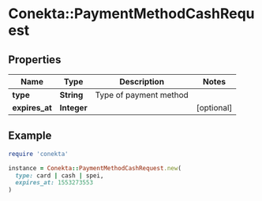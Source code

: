 # Conekta::PaymentMethodCashRequest

## Properties

| Name | Type | Description | Notes |
| ---- | ---- | ----------- | ----- |
| **type** | **String** | Type of payment method |  |
| **expires_at** | **Integer** |  | [optional] |

## Example

```ruby
require 'conekta'

instance = Conekta::PaymentMethodCashRequest.new(
  type: card | cash | spei,
  expires_at: 1553273553
)
```

